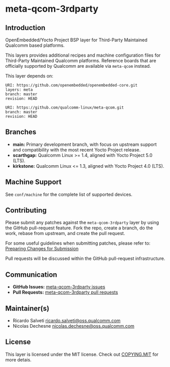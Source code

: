 # meta-qcom-3rdparty

## Introduction

OpenEmbedded/Yocto Project BSP layer for Third-Party Maintained Qualcomm based
platforms.

This layers provides additional recipes and machine configuration files for
Third-Party Maintained Qualcomm platforms. Reference boards that are officially
supported by Qualcomm are available via ``meta-qcom`` instead.

This layer depends on:

```
URI: https://github.com/openembedded/openembedded-core.git
layers: meta
branch: master
revision: HEAD

URI: https://github.com/qualcomm-linux/meta-qcom.git
branch: master
revision: HEAD

```

## Branches

- **main:** Primary development branch, with focus on upstream support and
  compatibility with the most recent Yocto Project release.
- **scarthgap:** Qualcomm Linux >= 1.4, aligned with Yocto Project 5.0 (LTS).
- **kirkstone:** Qualcomm Linux <= 1.3, aligned with Yocto Project 4.0 (LTS).

## Machine Support

See `conf/machine` for the complete list of supported devices.

## Contributing

Please submit any patches against the `meta-qcom-3rdparty` layer by using
the GitHub pull-request feature. Fork the repo, create a branch,
do the work, rebase from upstream, and create the pull request.

For some useful guidelines when submitting patches, please refer to:
[Preparing Changes for Submission](https://docs.yoctoproject.org/dev/contributor-guide/submit-changes.html#preparing-changes-for-submission)

Pull requests will be discussed within the GitHub pull-request infrastructure.

## Communication

- **GitHub Issues:** [meta-qcom-3rdparty issues](https://github.com/qualcomm-linux/meta-qcom-3rdparty/issues)
- **Pull Requests:** [meta-qcom-3rdparty pull requests](https://github.com/qualcomm-linux/meta-qcom-3rdparty/pulls)

## Maintainer(s)

* Ricardo Salveti <ricardo.salveti@oss.qualcomm.com>
* Nicolas Dechesne <nicolas.dechesne@oss.qualcomm.com>

## License

This layer is licensed under the MIT license. Check out [COPYING.MIT](COPYING.MIT)
for more detais.

